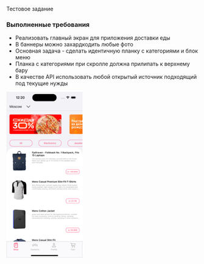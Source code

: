
Тестовое задание

### Выполненные требования

+ Реализовать главный экран для приложения доставки еды
+ В баннеры можно захардкодить любые фото
+ Основная задача - сделать идентичную планку с категориями и блок
меню
+ Планка с категориями при скролле должна прилипать к верхнему бару
+ В качестве API использовать любой открытый источник подходящий под
текущие нужды



<div align="left">

  <img src="https://github.com/nu-shtosh/onlineShop/blob/main/Screens/main.png" width="200"/>

</div>
